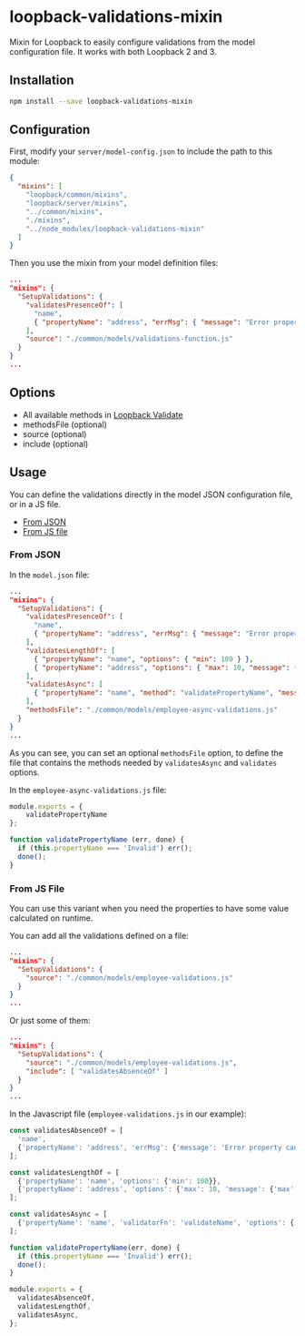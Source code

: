 # loopback-validations-mixin

Mixin for Loopback to easily configure validations from the model configuration file. It works with both Loopback 2 and 3.

## Installation

```bash
npm install --save loopback-validations-mixin
```

## Configuration

First, modify your `server/model-config.json` to include the path to this module:

```json
{
  "mixins": [
    "loopback/common/mixins",
    "loopback/server/mixins",
    "../common/mixins",
    "./mixins",
    "../node_modules/loopback-validations-mixin"
  ]
}
```

Then you use the mixin from your model definition files:

```json
...
"mixins": {
  "SetupValidations": {
    "validatesPresenceOf": [
      "name",
      { "propertyName": "address", "errMsg": { "message": "Error property cannot be blank" } }
    ],
    "source": "./common/models/validations-function.js" 
  }
}
...
```

## Options

- All available methods in [Loopback Validate](https://apidocs.strongloop.com/loopback-datasource-juggler/#validatable)
- methodsFile (optional)
- source (optional)
- include (optional)

## Usage

You can define the validations directly in the model JSON configuration file, or in a JS file.

- [From JSON](#from-json)
- [From JS file](#from-js-file)

### From JSON

In the `model.json` file:

```json
...
"mixins": {
  "SetupValidations": {
    "validatesPresenceOf": [
      "name",
      { "propertyName": "address", "errMsg": { "message": "Error property cannot be blank" } }
    ],
    "validatesLengthOf": [
      { "propertyName": "name", "options": { "min": 100 } },
      { "propertyName": "address", "options": { "max": 10, "message": { "max": "invalid size" } } }
    ],
    "validatesAsync": [
      { "propertyName": "name", "method": "validatePropertyName", "message": "message" }
    ],
    "methodsFile": "./common/models/employee-async-validations.js"
  }
}
...
```

As you can see, you can set an optional `methodsFile` option, to define the file that contains the methods needed by `validatesAsync` and `validates` options.

In the `employee-async-validations.js` file:

```javascript
module.exports = {
    validatePropertyName
};

function validatePropertyName (err, done) {
  if (this.propertyName === 'Invalid') err();
  done();
}
```

### From JS File

You can use this variant when you need the properties to have some value calculated on runtime.

You can add all the validations defined on a file:

```json
...
"mixins": {
  "SetupValidations": {
    "source": "./common/models/employee-validations.js"
  }
}
...
```

Or just some of them:

```json
...
"mixins": {
  "SetupValidations": {
    "source": "./common/models/employee-validations.js",
    "include": [ "validatesAbsenceOf" ]
  }
}
...
```

In the Javascript file (`employee-validations.js` in our example):

```javascript
const validatesAbsenceOf = [
  'name',
  {'propertyName': 'address', 'errMsg': {'message': 'Error property cant be blank'}}
];

const validatesLengthOf = [
  {'propertyName': 'name', 'options': {'min': 100}},
  {'propertyName': 'address', 'options': {'max': 10, 'message': {'max': 'Invalid size'}}},
];

const validatesAsync = [
  {'propertyName': 'name', 'validatorFn': 'validateName', 'options': {'message': 'error message', 'allowNull': false}},
];

function validatePropertyName(err, done) {
  if (this.propertyName === 'Invalid') err();
  done();
}

module.exports = {
  validatesAbsenceOf,
  validatesLengthOf,
  validatesAsync,
};
```
